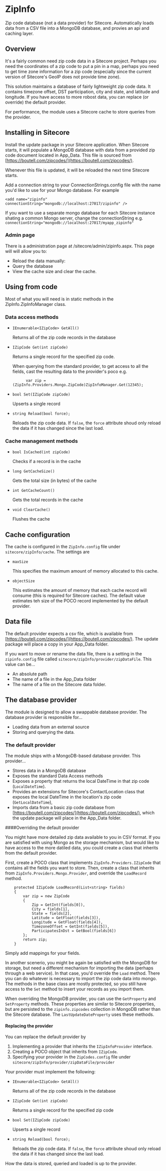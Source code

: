 # ZipInfo
Zip code database (not a data provider) for Sitecore. Automatically loads data from a CSV file into a MongoDB database, and provies an api and caching layer.

## Overview

It's a fairly common need zip code data in a Sitecore project. Perhaps you need the coordinates of a zip code to put a pin in a map, perhaps you need to get time zone information for a zip code (especially since the current version of Sitecore's GeoIP does not provide time zone).

This solution maintains a database of fairly lightweight zip code data. It contains timezone offset, DST participation, city and state, and latitude and longitude. If you have access to more robost data, you can replace (or override) the default provider.

For performance, the module uses a Sitecore cache to store queries from the provider. 

## Installing in Sitecore
Install the update package in your Sitecore application. When Sitecore starts, it will populate a MongoDB database with data from a provided zip code document located in App_Data. This file is sourced from [https://boutell.com/zipcodes/](https://boutell.com/zipcodes/).

Whenever this file is updated, it will be reloaded the next time Sitecore starts.

Add a connection string to your ConnectionStrings.config file with the name you'd like to use for your Mongo database. For example

	<add name="zipinfo" connectionString="mongodb://localhost:27017/zipinfo" />

If you want to use a separate mongo database for each Sitecore instance shating a common Mongo server, change the connectionString e.g. `connectionString="mongodb://localhost:27017/myapp_zipinfo"`

### Admin page

There is a administration page at /sitecore/admin/zipinfo.aspx. This page will will allow you to:

- Reload the data manually:
- Query the database
- View the cache size and clear the cache.

## Using from code
Most of what you will need is in static methods in the ZipInfo.ZipInfoManager class.

### Data access methods

- `IEnumerable<IZipCode> GetAll()`

	Returns all of the zip code records in the database

- `IZipCode Get(int zipCode)`
	
	Returns a single record for the specified zip code.

	When querying from the standard provider, to get access to all the fields, cast the resulting data to the provider's poco e.g. 

			var zip = (ZipInfo.Providers.Mongo.ZipCode)ZipInfoManager.Get(12345);

- `bool Set(IZipCode zipCode)`

	Upserts a single record

- `string Reload(bool force);`

	Reloads the zip code data. If `false`, the `force` attribute shoud only reload the data if it has changed since the last load.

### Cache management methods

- `bool IsCached(int zipCode)`

	Checks if a record is in the cache

- `long GetCacheSize()`

	Gets the total size (in bytes) of the cache
	
- `int GetCacheCount()`

	Gets the total records in the cache

- `void ClearCache()`

	Flushes the cache


## Cache configuration
The cache is configured in the `ZipInfo.config` file under `sitecore/zipInfo/cache`. The settings are 

- `maxSize`

	This specifies the maximum amount of memory allocated to this cache.

- `objectSize`

	This estimates the amount of memory that each cache record will consume (this is required for Sitecore caches). The default value estimates teh size of the POCO record implemented by the default provider.

## Data file
The default provider expects a csv file, which is available from [https://boutell.com/zipcodes/](https://boutell.com/zipcodes/). The update package will place a copy in your App_Data folder.

If you want to move or rename the data file, there is a setting in the `zipinfo.config` file called `sitecore/zipInfo/provider/zipDataFile`. This value can be...

- An absolute path
- The name of a file in the App_Data folder
- The name of a file on the Sitecore data folder.

## The database provider
The module is designed to allow a swappable database provider. The database provider is responsible for...

- Loading data from an external source
- Storing and querying the data.

### The default provider

The module ships with a MongoDB-based database provider. This provider...

- Stores data in a MongoDB database
- Exposes the standard Data Access methods
- Exposes a property that returns the local DateTime in that zip code (`LocalDateTime`).
- Provides an extensions for Sitecore's ContactLocation class that exposes the local DateTime in the location's zip code (`GetLocalDateTime`), 
- Imports data from a basic zip code database from [https://boutell.com/zipcodes/](https://boutell.com/zipcodes/), which the update package will place in the App_Data folder.

####Overriding the default provider

You might have more detailed zip data available to you in CSV format. If you are satisfied with using Mongo as the storage mechanism, but would like to have access to the more datiled data,
you could create a class that inherits from the default provider.

First, create a POCO class that implements `ZipInfo.Providers.IZipCode` that contains all the fields you want to store. Then, create a class that inherits from `ZipInfo.Providers.Mongo.Provider`, and override the `LoadRecord` method. 

        protected IZipCode LoadRecord(List<string> fields)
        {
            var zip = new ZipCode
            {
                Zip = GetInt(fields[0]),
                City = fields[1],
                State = fields[2],
                Latitude = GetFloat(fields[3]),
                Longitude = GetFloat(fields[4]),
                TimezoneOffset = GetInt(fields[5]),
                ParticipatesInDst = GetBool(fields[6])
            };
            return zip;
        }

Simply add mappings for your fields.

In another scenerio, you might be again be satisfied with the MongoDB for storage, but need a different mechanism for importing the data (perhaps through a web service). In that case, you'd override the `Load` method. There you can
do whatever is necessary to import the zip code data into mongo. The methods in the base class are mostly protected, so you still have access to the `Set` method to insert your records as you import them.

When overriding the MongoDB provider, you can use the `GetProperty` and `SetProperty` methods. These properties are similar to Sitecore properties, but are persisted to the `zipinfo.zipcodes` collection in MongoDB rather than the Sitecore database. The `LastUpdateDateProperty` uses these methods.

#### Replacing the provider
You can replace the default provider by

1. Implementing a provider that inherits the `IZipInfoProvider` interface.
2. Creating a POCO object that inherits from `IZipCode`.
3. Specifying your provider in the `ZipCodes.config` file under `sitecore/zipInfo/provider/zipDataFile/provider`

Your provider must implement the following:

- `IEnumerable<IZipCode> GetAll()`

	Returns all of the zip code records in the database

- `IZipCode Get(int zipCode)`
	
	Returns a single record for the specified zip code

- `bool Set(IZipCode zipCode)`

	Upserts a single record

- `string Reload(bool force);`

	Reloads the zip code data. If `false`, the `force` attribute shoud only reload the data if it has changed since the last load.

How the data is stored, queried and loaded is up to the provider.
